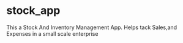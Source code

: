 # stock_app

This a Stock And Inventory Management App.
Helps tack Sales,and Expenses in a small scale enterprise
